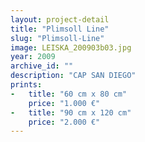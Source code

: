 ```yaml
---
layout: project-detail
title: "Plimsoll Line"
slug: "Plimsoll-Line"
image: LEISKA_200903b03.jpg
year: 2009
archive_id: ""
description: "CAP SAN DIEGO"
prints: 
-   title: "60 cm x 80 cm"
    price: "1.000 €"
-   title: "90 cm x 120 cm"
    price: "2.000 €"
---
```

